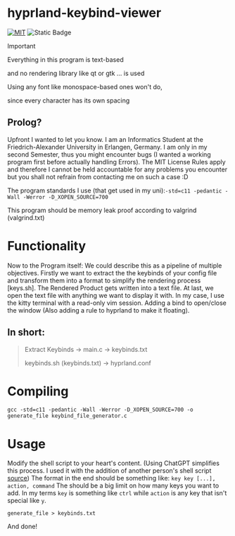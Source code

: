 # hyprland-keybind-viewer

[![MIT](https://img.shields.io/github/license/BlacklightYT/python-discord-bot?color=a3425d)](https://github.com/BlacklightYT/python-discord-bot/blob/main/LICENSE) ![Static Badge](https://img.shields.io/badge/Programming_Language-black?style=flat&logo=C)

> [!IMPORTANT]
> Everything in this program is text-based
> 
> and no rendering library like qt or gtk ... is used
> 
> Using any font like monospace-based ones won't do,
>
> since every character has its own spacing

## Prolog?

Upfront I wanted to let you know. I am an Informatics Student at the Friedrich-Alexander University in Erlangen, Germany. I am only in my second Semester, thus you might encounter bugs (I wanted a working program first before actually handling Errors). The MIT License Rules apply and therefore I cannot be held accountable for any problems you encounter but you shall not refrain from contacting me on such a case :D 

The program standards I use (that get used in my uni):`-std=c11 -pedantic -Wall -Werror -D_XOPEN_SOURCE=700`

This program should be memory leak proof according to valgrind (valgrind.txt)

# Functionality

Now to the Program itself:
We could describe this as a pipeline of multiple objectives. Firstly we want to extract the the keybinds of your config file and transform them into a format to simplify the rendering process [keys.sh]. The Rendered Product gets written into a text file. At last, we open the text file with anything we want to display it with. In my case, I use the kitty terminal with a read-only vim session. Adding a bind to open/close the window (Also adding a rule to hyprland to make it floating).

## In short: 
> Extract Keybinds -> main.c -> keybinds.txt
>
> keybinds.sh (keybinds.txt) -> hyprland.conf 

# Compiling
```  
gcc -std=c11 -pedantic -Wall -Werror -D_XOPEN_SOURCE=700 -o generate_file keybind_file_generator.c
```
# Usage

Modify the shell script to your heart's content. (Using ChatGPT simplifies this process. I used it with the addition of another person's shell script [source](https://github.com/jason9075/rofi-hyprland-keybinds-cheatsheet))
The format in the end should be something like: `key key [...], action, command` The should be a big limit on how many keys you want to add. In my terms `key` is something like `ctrl` while `action` is any key that isn't special like `y`.

```
generate_file > keybinds.txt
```
And done!
